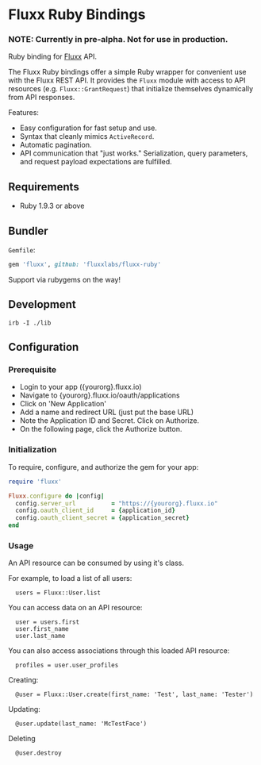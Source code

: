 # Fluxx Ruby Bindings

### NOTE: Currently in pre-alpha. Not for use in production.

Ruby binding for [Fluxx](fluxx.io) API.

The Fluxx Ruby bindings offer a simple Ruby wrapper for convenient use with the
Fluxx REST API. It provides the `Fluxx` module with access to API resources (e.g.
`Fluxx::GrantRequest`) that initialize themselves dynamically from API responses.

Features:

* Easy configuration for fast setup and use.
* Syntax that cleanly mimics `ActiveRecord`.
* Automatic pagination.
* API communication that "just works." Serialization, query parameters, and request payload expectations are fulfilled.

## Requirements

* Ruby 1.9.3 or above

## Bundler

`Gemfile`:

``` ruby
gem 'fluxx', github: 'fluxxlabs/fluxx-ruby'
```

Support via rubygems on the way!

## Development

```
irb -I ./lib
```

## Configuration

### Prerequisite

* Login to your app ({yourorg}.fluxx.io)
* Navigate to {yourorg}.fluxx.io/oauth/applications
* Click on 'New Application'
* Add a name and redirect URL (just put the base URL)
* Note the Application ID and Secret. Click on Authorize.
* On the following page, click the Authorize button.

### Initialization

To require, configure, and authorize the gem for your app:

```ruby
require 'fluxx'

Fluxx.configure do |config|
  config.server_url          = "https://{yourorg}.fluxx.io"
  config.oauth_client_id     = {application_id}
  config.oauth_client_secret = {application_secret}
end
```

### Usage

An API resource can be consumed by using it's class.

For example, to load a list of all users:

```
  users = Fluxx::User.list
```

You can access data on an API resource:

```
  user = users.first
  user.first_name
  user.last_name
```

You can also access associations through this loaded API resource:

```
  profiles = user.user_profiles
```

Creating:

```
  @user = Fluxx::User.create(first_name: 'Test', last_name: 'Tester')
```

Updating:

```
  @user.update(last_name: 'McTestFace')
```

Deleting

```
  @user.destroy
```












